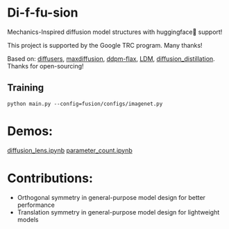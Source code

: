 # Di-f-fu-sion
Mechanics-Inspired diffusion model structures with huggingface🤗 support!

This project is supported by the Google TRC program. Many thanks!

Based on: [diffusers](https://github.com/huggingface/diffusers/tree/main/examples/text_to_image), [maxdiffusion](https://github.com/google/maxdiffusion), [ddpm-flax](https://github.com/yiyixuxu/denoising-diffusion-flax), [LDM](https://github.com/CompVis/latent-diffusion), [diffusion_distillation](https://github.com/google-research/google-research/tree/master/diffusion_distillation). Thanks for open-sourcing!

## Training
```
python main.py --config=fusion/configs/imagenet.py
```

# Demos:
[diffusion_lens.ipynb](diffusion_lens.ipynb)
[parameter_count.ipynb](parameter_count.ipynb)

# Contributions:
- Orthogonal symmetry in general-purpose model design for better performance
- Translation symmetry in general-purpose model design for lightweight models
